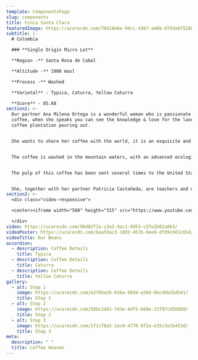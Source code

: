 ```yaml
---
template: ComponentsPage
slug: components
title: Finca Santa Clara
featuredImage: https://ucarecdn.com/76d18e6e-94cc-4367-a46b-d793e6f52887/
subtitle: |-
  # Colombia

  ### **Single Origin Micro Lot**

  **Region -** Santa Rosa de Cabal

  **Altitude -** 1900 masl

  **Process -** Washed 

  **Varietal** - Typica, Caturra, Yellow Caturra 

  **Score** - 85.68
section1: >-
  Our partner Ana Milena Ortega is a wonderful woman who is passionate about
  coffee, when she speaks you can see the knowledge & love for the land and her
  coffee plantation pouring out.


  She wants to share her coffee with the world, it is an exquisite and delicate high altitude coffee (1,900 meters above sea level) from a micro-farm located in a nature reserve. Bathed by the Campo Alegrito river that flows from the snowy peaks in Santa Rosa de Cabal, Risaralda, Colombia.


  The coffee is washed in the mountain waters, with an advanced ecological system, where its honey and washing residues go to purification tanks and after a while, the earth receives them as a magnificent compost.


  The pulp of this coffee has been sent several times to the United States to make delicious infusions, it was classified among the best 13 farms for its taste and good ecological practices.


  She, together with her partner Patricia Castañeda, are teachers and work with communities, in addition to taking care of their coffee plantations and the reserve, they have planted more than 4,000 trees during 4 years to develop a project called "A coffee to heal the forest"
section2: >-
  <div class="video-responsive">

  <center><iframe width="560" height="315" src="https://www.youtube.com/embed/VeFucVagRkY" title="YouTube video player" frameborder="0" allow="accelerometer; autoplay; clipboard-write; encrypted-media; gyroscope; picture-in-picture" allowfullscreen></iframe><center>

  </div>
video: https://ucarecdn.com/96d02f2a-c2e2-4ac1-9d53-c5fe2b02a663/
videoPoster: https://ucarecdn.com/6aa5dac3-1802-457b-9ee9-dfd9c661c65d/
videoTitle: Our Beans
accordion:
  - description: Coffee Details
    title: Typica
  - description: Coffee Details
    title: Caturra
  - description: Coffee Details
    title: Yellow Caturra
gallery:
  - alt: Step 1
    image: https://ucarecdn.com/e2766a26-816a-4034-a30d-6bc46b2bd541/
    title: Step 1
  - alt: Step 2
    image: https://ucarecdn.com/58bc2d42-743e-4df5-b68e-22f97cd568b0/
    title: Step 2
  - alt: Step 3
    image: https://ucarecdn.com/1f1cf8a5-1ec0-4778-9f2a-e35c3e1b453d/
    title: Step 3
meta:
  description: " "
  title: Coffee Heaven
---
```


